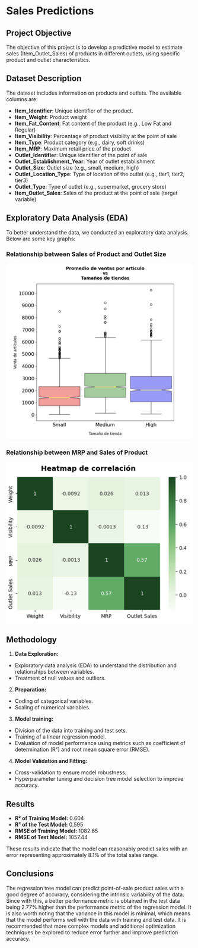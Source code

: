 # Sales Predictions

## Project Objective

The objective of this project is to develop a predictive model to estimate sales (Item_Outlet_Sales) of products in different outlets, using specific product and outlet characteristics.

## Dataset Description
The dataset includes information on products and outlets. The available columns are:

- **Item_Identifier**:  Unique identifier of the product.
- **Item_Weight**: Product weight
- **Item_Fat_Content**: Fat content of the product (e.g., Low Fat and Regular)
- **Item_Visibility**: Percentage of product visibility at the point of sale
- **Item_Type**: Product category (e.g., dairy, soft drinks)
- **Item_MRP**: Maximum retail price of the product
- **Outlet_Identifier**: Unique identifier of the point of sale
- **Outlet_Establishment_Year**: Year of outlet establishment
- **Outlet_Size**: Outlet size (e.g., small, medium, high)
- **Outlet_Location_Type**: Type of location of the outlet (e.g., tier1, tier2, tier3)
- **Outlet_Type**: Type of outlet (e.g., supermarket, grocery store)
- **Item_Outlet_Sales**: Sales of the product at the point of sale (target variable)

## Exploratory Data Analysis (EDA)
To better understand the data, we conducted an exploratory data analysis. Below are some key graphs:

### Relationship between Sales of Product and Outlet Size
![Distribution of Item_Outlet_Sales](images/boxplot.png)

### Relationship between MRP and Sales of Product
![Relationship between Item_MRP and Item_Outlet_Sales](images/heatmap.png)

## Methodology
1. **Data Exploration:**
- Exploratory data analysis (EDA) to understand the distribution and relationships between variables.
- Treatment of null values and outliers.

2. **Preparation:**
- Coding of categorical variables.
- Scaling of numerical variables.

3. **Model training:**
- Division of the data into training and test sets.
- Training of a linear regression model.
- Evaluation of model performance using metrics such as coefficient of determination (R²) and root mean square error (RMSE).
  
4. **Model Validation and Fitting:**
- Cross-validation to ensure model robustness.
- Hyperparameter tuning and decision tree model selection to improve accuracy.
  
## Results
- **R² of Training Model:** 0.604
- **R² of the Test Model:** 0.595
- **RMSE of Training Model:** 1082.65
- **RMSE of Test Model:** 1057.44

These results indicate that the model can reasonably predict sales with an error representing approximately 8.1% of the total sales range.

## Conclusions
The regression tree model can predict point-of-sale product sales with a good degree of accuracy, considering the intrinsic variability of the data. Since with this, a better performance metric is obtained in the test data being 2.77% higher than the performance metric of the regression model. It is also worth noting that the variance in this model is minimal, which means that the model performs well with the data with training and test data. It is recommended that more complex models and additional optimization techniques be explored to reduce error further and improve prediction accuracy.
